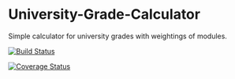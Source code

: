 # University-Grade-Calculator
Simple calculator for university grades with weightings of modules.


[![Build Status](https://travis-ci.org/AaronMulgrew/University-Grade-Calculator.svg?branch=master)](https://travis-ci.org/AaronMulgrew/University-Grade-Calculator)

[![Coverage Status](https://coveralls.io/repos/github/AaronMulgrew/University-Grade-Calculator/badge.svg?branch=master)](https://coveralls.io/github/AaronMulgrew/University-Grade-Calculator?branch=master)
